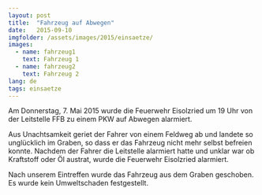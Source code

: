 ```yaml
---
layout: post
title:  "Fahrzeug auf Abwegen"
date:   2015-09-10
imgfolder: /assets/images/2015/einsaetze/
images:
  - name: fahrzeug1
    text: Fahrzeug 1
  - name: fahrzeug2
    text: Fahrzeug 2
lang: de
tags: einsaetze
---
```

Am Donnerstag, 7. Mai 2015 wurde die Feuerwehr Eisolzried um 19 Uhr von der Leitstelle FFB zu einem PKW auf Abwegen alarmiert.

Aus Unachtsamkeit geriet der Fahrer von einem Feldweg ab und landete so unglücklich im Graben, so dass er das Fahrzeug nicht mehr selbst befreien konnte. Nachdem der Fahrer die Leitstelle alarmiert hatte und unklar war ob Kraftstoff oder Öl austrat, wurde die Feuerwehr Eisolzried alarmiert.

Nach unserem Eintreffen wurde das Fahrzeug aus dem Graben geschoben. Es wurde kein Umweltschaden festgestellt.
